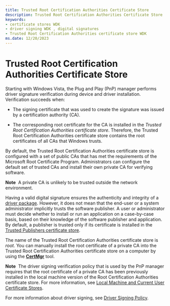 ```yaml
---
title: Trusted Root Certification Authorities Certificate Store
description: Trusted Root Certification Authorities Certificate Store
keywords:
- certificate stores WDK
- driver signing WDK , digital signatures
- Trusted Root Certification Authorities certificate store WDK
ms.date: 12/20/2023
---
```


# Trusted Root Certification Authorities Certificate Store

Starting with Windows Vista, the Plug and Play (PnP) manager performs driver signature verification during device and driver installation. Verification succeeds when:

-   The signing certificate that was used to create the signature was issued by a certification authority (CA).

-   The corresponding root certificate for the CA is installed in the *Trusted Root Certification Authorities certificate store*. Therefore, the Trusted Root Certification Authorities certificate store contains the root certificates of all CAs that Windows trusts.

By default, the Trusted Root Certification Authorities certificate store is configured with a set of public CAs that has met the requirements of the Microsoft Root Certificate Program. Administrators can configure the default set of trusted CAs and install their own private CA for verifying software.

**Note**  A private CA is unlikely to be trusted outside the network environment.

Having a valid digital signature ensures the authenticity and integrity of a [driver package](driver-packages.md). However, it does not mean that the end-user or a system administrator implicitly trusts the software publisher. A user or administrator must decide whether to install or run an application on a case-by-case basis, based on their knowledge of the software publisher and application. By default, a publisher is trusted only if its certificate is installed in the [Trusted Publishers certificate store](trusted-publishers-certificate-store.md).

The name of the Trusted Root Certification Authorities certificate store is *root.* You can manually install the root certificate of a private CA into the Trusted Root Certification Authorities certificate store on a computer by using the [**CertMgr**](../devtest/certmgr.md) tool.

**Note**  The driver signing verification policy that is used by the PnP manager requires that the root certificate of a private CA has been previously installed in the local machine version of the Root Certification Authorities certificate store. For more information, see [Local Machine and Current User Certificate Stores](local-machine-and-current-user-certificate-stores.md).

For more information about driver signing, see [Driver Signing Policy](./kernel-mode-code-signing-policy--windows-vista-and-later-.md).
